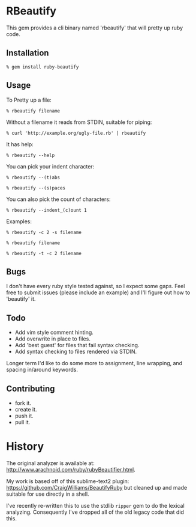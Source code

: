 # RBeautify

This gem provides a cli binary named 'rbeautify' that will pretty up ruby code.


## Installation

    % gem install ruby-beautify

## Usage

To Pretty up a file:

    % rbeautify filename

Without a filename it reads from STDIN, suitable for piping:

    % curl 'http://example.org/ugly-file.rb' | rbeautify

It has help:

    % rbeautify --help

You can pick your indent character:

    % rbeautify --(t)abs

    % rbeautify --(s)paces

You can also pick the count of characters:

    % rbeautify --indent_(c)ount 1

Examples:

    % rbeautify -c 2 -s filename

    % rbeautify filename

    % rbeautify -t -c 2 filename

## Bugs

  I don't have every ruby style tested against, so I expect some gaps.  Feel free to submit issues (please include an example) and I'll figure out how to 'beautify' it.

## Todo

  * Add vim style comment hinting.
  * Add overwrite in place to files.
  * Add 'best guest' for files that fail syntax checking.
  * Add syntax checking to files rendered via STDIN.

Longer term I'd like to do some more to assignment, line wrapping, and spacing in/around keywords.

## Contributing

  * fork it.
  * create it.
  * push it.
  * pull it.

# History

The original analyzer is available at: http://www.arachnoid.com/ruby/rubyBeautifier.html.

My work is based off of this sublime-text2 plugin: https://github.com/CraigWilliams/BeautifyRuby but cleaned up and made suitable for use directly in a shell.

I've recently re-written this to use the stdlib `ripper` gem to do the lexical analyzing.  Consequently I've dropped all of the old legacy code that did this.
